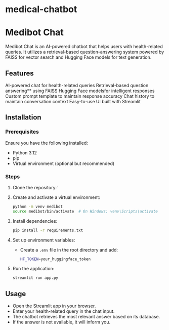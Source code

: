 # medical-chatbot
# Medibot Chat

Medibot Chat is an AI-powered chatbot that helps users with health-related queries. It utilizes a retrieval-based question-answering system powered by FAISS for vector search and Hugging Face models for text generation.

## Features
AI-powered chat for health-related queries
Retrieval-based question answering** using FAISS
Hugging Face modelsfor intelligent responses
Custom prompt template to maintain response accuracy
Chat history to maintain conversation context
Easy-to-use UI built with Streamlit

## Installation

### Prerequisites
Ensure you have the following installed:
- Python 3.12
- pip
- Virtual environment (optional but recommended)

### Steps
1. Clone the repository:`

2. Create and activate a virtual environment:
   ```sh
   python -m venv medibot
   source medibot/bin/activate  # On Windows: venv\Scripts\activate
   ```

3. Install dependencies:
   ```sh
   pip install -r requirements.txt
   ```

4. Set up environment variables:
   - Create a `.env` file in the root directory and add:
     ```sh
     HF_TOKEN=your_huggingface_token
     ```

5. Run the application:
   ```sh
   streamlit run app.py
   ```

## Usage
- Open the Streamlit app in your browser.
- Enter your health-related query in the chat input.
- The chatbot retrieves the most relevant answer based on its database.
- If the answer is not available, it will inform you.



